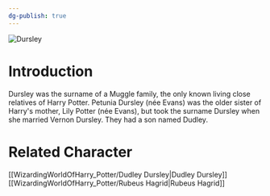 ```yaml
---
dg-publish: true
---
```

![Dursley](http://rxbg5ysja.bkt.gdipper.com/Dursley.png)
# Introduction
Dursley was the surname of a Muggle family, the only known living close relatives of Harry Potter. Petunia Dursley (née Evans) was the older sister of Harry's mother, Lily Potter (née Evans), but took the surname Dursley when she married Vernon Dursley. They had a son named Dudley.

# Related Character
[[WizardingWorldOfHarry_Potter/Dudley Dursley\|Dudley Dursley]]
[[WizardingWorldOfHarry_Potter/Rubeus Hagrid\|Rubeus Hagrid]]
